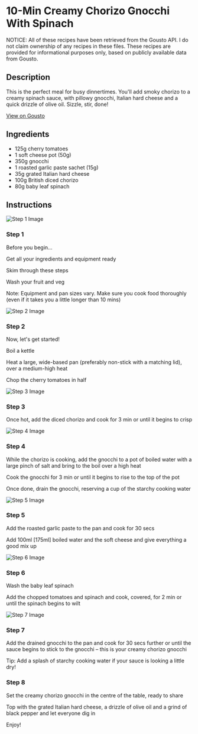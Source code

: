 # 10-Min Creamy Chorizo Gnocchi With Spinach

NOTICE: All of these recipes have been retrieved from the Gousto API. I do not claim ownership of any recipes in these files. These recipes are provided for informational purposes only, based on publicly available data from Gousto.

## Description

This is the perfect meal for busy dinnertimes. You'll add smoky chorizo to a creamy spinach sauce, with pillowy gnocchi, Italian hard cheese and a quick drizzle of olive oil. Sizzle, stir, done!

[View on Gousto](https://www.gousto.co.uk/recipes/cookbook/10-min-creamy-chorizo-gnocchi-with-spinach)

## Ingredients

- 125g cherry tomatoes
- 1 soft cheese pot (50g)
- 350g gnocchi
- 1 roasted garlic paste sachet (15g)
- 35g grated Italian hard cheese
- 100g British diced chorizo 
- 80g baby leaf spinach

## Instructions

![Step 1 Image](https://production-media.gousto.co.uk/cms/recipe-step-image/1535.-step-1-x200.jpg)

### Step 1

Before you begin...

Get all your ingredients and equipment ready

Skim through these steps

Wash your fruit and veg

Note: Equipment and pan sizes vary. Make sure you cook food thoroughly (even if it takes you a little longer than 10 mins)

![Step 2 Image](https://production-media.gousto.co.uk/cms/recipe-step-image/1594.-step-2-x200.jpg)

### Step 2

Now, let's get started!

Boil a kettle

Heat a large, wide-based pan (preferably non-stick with a matching lid), over a medium-high heat

Chop the cherry tomatoes in half

![Step 3 Image](https://production-media.gousto.co.uk/cms/recipe-step-image/1594.-step-3-x200.jpg)

### Step 3

Once hot, add the diced chorizo and cook for 3 min or until it begins to crisp

![Step 4 Image](https://production-media.gousto.co.uk/cms/recipe-step-image/1594.-step-4-x200.jpg)

### Step 4

While the chorizo is cooking, add the gnocchi to a pot of boiled water with a large pinch of salt and bring to the boil over a high heat

Cook the gnocchi for 3 min or until it begins to rise to the top of the pot

Once done, drain the gnocchi, reserving a cup of the starchy cooking water

![Step 5 Image](https://production-media.gousto.co.uk/cms/recipe-step-image/1594.-step-5.2-x200.jpg)

### Step 5

Add the roasted garlic paste to the pan and cook for 30 secs

Add 100ml <span class="text-danger">[175ml]</span> boiled water and the soft cheese and give everything a good mix up

![Step 6 Image](https://production-media.gousto.co.uk/cms/recipe-step-image/1594.-step-6-x200.jpg)

### Step 6

Wash the baby leaf spinach

Add the chopped tomatoes and spinach and cook, covered, for 2 min or until the spinach begins to wilt

![Step 7 Image](https://production-media.gousto.co.uk/cms/recipe-step-image/1594.-step-7-x200.jpg)

### Step 7

Add the drained gnocchi to the pan and cook for 30 secs further or until the sauce begins to stick to the gnocchi – this is your creamy chorizo gnocchi

Tip: Add a splash of starchy cooking water if your sauce is looking a little dry!

### Step 8

Set the creamy chorizo gnocchi in the centre of the table, ready to share

Top with the grated Italian hard cheese, a drizzle of olive oil and a grind of black pepper and let everyone dig in

Enjoy!


